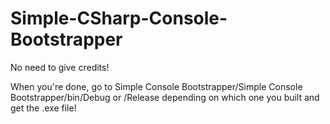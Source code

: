# Simple-CSharp-Console-Bootstrapper

No need to give credits!

When you're done, go to Simple Console Bootstrapper/Simple Console Bootstrapper/bin/Debug or /Release depending on which one you built and get the .exe file!
